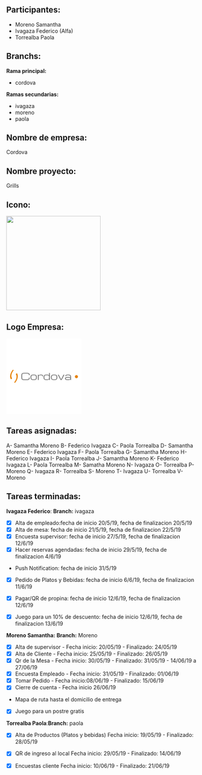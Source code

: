 ## Participantes: 
* Moreno Samantha
* Ivagaza Federico (Alfa)
* Torrealba Paola

## Branchs: 
**Rama principal:**
* cordova

**Ramas secundarias:**
* ivagaza
* moreno
* paola
 
## Nombre de empresa: 
Cordova
## Nombre proyecto: 
Grills

## Icono: 
<img src="https://github.com/feche92/2019_TP_PPS_Comanda/blob/cordova/src/assets/Imagenes/icon.png" width=250px height=250px></img>

## Logo Empresa: 

![alt text](https://github.com/feche92/2019_TP_PPS_Comanda/blob/cordova/src/assets/Imagenes/logo.png)

## Tareas asignadas:

A- Samantha Moreno
B- Federico Ivagaza
C- Paola Torrealba
D- Samantha Moreno
E- Federico Ivagaza
F- Paola Torrealba
G- Samantha Moreno
H- Federico Ivagaza
I- Paola Torrealba
J- Samantha Moreno
K- Federico Ivagaza
L- Paola Torrealba
M- Samatha Moreno
N- Ivagaza
O- Torrealba
P- Moreno
Q- Ivagaza
R- Torrealba
S- Moreno
T- Ivagaza
U- Torrealba
V- Moreno

## Tareas terminadas:

**Ivagaza Federico**: **Branch:** ivagaza

* [x] Alta de empleado:fecha de inicio 20/5/19, fecha de finalizacion 20/5/19
* [x] Alta de mesa: fecha de inicio 21/5/19, fecha de finalizacion 22/5/19
* [x] Encuesta supervisor: fecha de inicio 27/5/19, fecha de finalizacion 12/6/19
* [x] Hacer reservas agendadas: fecha de inicio 29/5/19, fecha de finalizacion 4/6/19
* Push Notification: fecha de inicio 31/5/19
* [x] Pedido de Platos y Bebidas: fecha de inicio 6/6/19, fecha de finalizacion 11/6/19
* [x] Pagar/QR de propina: fecha de inicio 12/6/19, fecha de finalizacion 12/6/19
* [x] Juego para un 10% de descuento: fecha de inicio 12/6/19, fecha de finalizacion 13/6/19


**Moreno Samantha:**
**Branch:** Moreno

* [X] Alta de supervisor - Fecha inicio: 20/05/19 - Finalizado: 24/05/19
* [X] Alta de Cliente - Fecha inicio: 25/05/19 - Finalizado: 26/05/19
* [X] Qr de la Mesa - Fecha inicio: 30/05/19 - Finalizado: 31/05/19 - 14/06/19 a 27/06/19
* [X] Encuesta Empleado - Fecha inicio: 31/05/19 - Finalizado: 01/06/19
* [X] Tomar Pedido - Fecha inicio:08/06/19 - Finalizado: 15/06/19
* [X] Cierre de cuenta - Fecha inicio 26/06/19
*  Mapa de ruta hasta el domicilio de entrega
* [X] Juego para un postre gratis

**Torrealba Paola**:**Branch:** paola

* [X] Alta de Productos (Platos y bebidas)  Fecha inicio: 19/05/19 - Finalizado: 28/05/19
* [X] QR de ingreso al local Fecha inicio: 29/05/19 - Finalizado: 14/06/19
* [X] Encuestas cliente  Fecha inicio: 10/06/19 - Finalizado: 21/06/19




